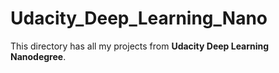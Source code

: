 # Udacity_Deep_Learning_Nano
This directory has all my projects from **Udacity Deep Learning Nanodegree**.

